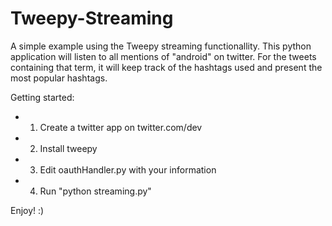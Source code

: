 Tweepy-Streaming
================

A simple example using the Tweepy streaming functionallity. This python application will listen to all mentions of "android" on twitter. For the tweets containing that term, it will keep track of the hashtags used and present the most popular hashtags.

Getting started:
* 1. Create a twitter app on twitter.com/dev
* 2. Install tweepy
* 3. Edit oauthHandler.py with your information
* 4. Run "python streaming.py"

Enjoy! :)

